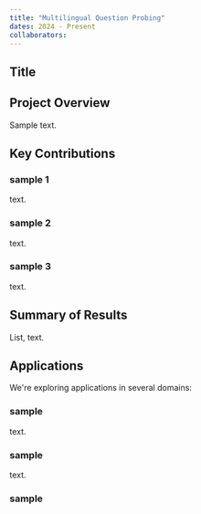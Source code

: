 ```yaml
---
title: "Multilingual Question Probing"
dates: 2024 - Present
collaborators:
---
```


## Title

## Project Overview

Sample text.

## Key Contributions

### sample 1

text.

### sample 2

text.

### sample 3

text.

## Summary of Results

List, text.

## Applications

We're exploring applications in several domains:

### sample

text.

### sample

text.

### sample

